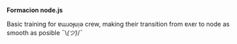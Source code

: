 **Formacion node.js**

Basic training for ɐɯɹoɟuᴉǝ crew, making their transition from ɐʌɐɾ to node as smooth as posible ¯\\_(ツ)_/¯
